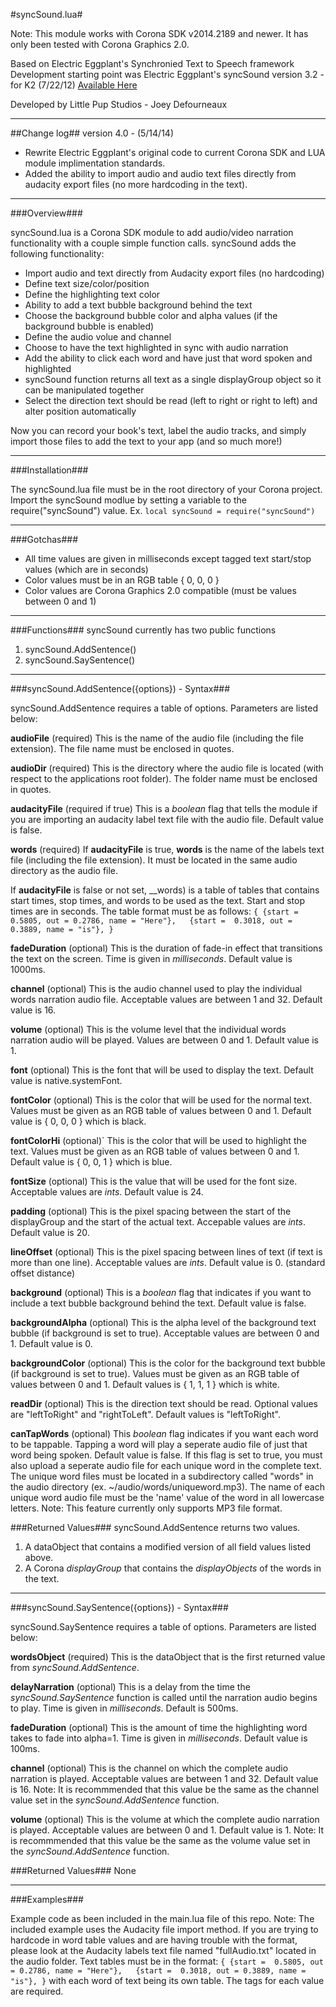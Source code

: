 #syncSound.lua#

Note: This module works with Corona SDK v2014.2189 and newer.
It has only been tested with Corona Graphics 2.0.

Based on Electric Eggplant's Synchronied Text to Speech framework
Development starting point was Electric Eggplant's syncSound version 3.2 - for K2 (7/22/12)
[Available Here](http://www.raywenderlich.com/19415/how-to-make-an-interactive-ebook-without-any-code)

Developed by Little Pup Studios - Joey Defourneaux

--------------------------------------------------------------
##Change log##
version 4.0 - (5/14/14)  
+ Rewrite Electric Eggplant's original code to current Corona SDK and LUA module implimentation standards.
+ Added the ability to import audio and audio text files directly from audacity export files (no more hardcoding in the text).

--------------------------------------------------------------

###Overview###

syncSound.lua is a Corona SDK module to add audio/video narration functionality with a couple simple function calls.
syncSound adds the following functionality:

+ Import audio and text directly from Audacity export files (no hardcoding)
+ Define text size/color/position
+ Define the highlighting text color
+ Ability to add a text bubble background behind the text
+ Choose the background bubble color and alpha values (if the background bubble is enabled)
+ Define the audio volue and channel
+ Choose to have the text highlighted in sync with audio narration
+ Add the ability to click each word and have just that word spoken and highlighted
+ syncSound function returns all text as a single displayGroup object so it can be manipulated together
+ Select the direction text should be read (left to right or right to left) and alter position automatically

Now you can record your book's text, label the audio tracks, and simply import those files to add the text to your app (and so much more!)

--------------------------------------------------------------

###Installation###

The syncSound.lua file must be in the root directory of your Corona project.
Import the syncSound modlue by setting a variable to the require("syncSound") value.
Ex. `local syncSound = require("syncSound")`

--------------------------------------------------------------

###Gotchas###

+ All time values are given in milliseconds except tagged text start/stop values (which are in seconds)
+ Color values must be in an RGB table { 0, 0, 0 }
+ Color values are Corona Graphics 2.0 compatible (must be values between 0 and 1)

--------------------------------------------------------------

###Functions###
syncSound currently has two public functions
1. syncSound.AddSentence()
2. syncSound.SaySentence()

--------------------------------------------------------------

###syncSound.AddSentence({options}) - Syntax###

syncSound.AddSentence requires a table of options. Parameters are listed below:

__audioFile__ (required)
This is the name of the audio file (including the file extension). The file name must be enclosed in quotes.

__audioDir__ (required)
This is the directory where the audio file is located (with respect to the applications root folder). The folder name must be enclosed in quotes.

__audacityFile__ (required if true)
This is a _boolean_ flag that tells the module if you are importing an audacity label text file with the audio file. Default value is false.

__words__ (required)
If __audacityFile__ is true, __words__ is the name of the labels text file (including the file extension). It must be located in the same audio directory as the audio file.

If __audacityFile__ is false or not set, __words) is a table of tables that contains start times, stop times, and words to be used as the text. Start and stop times are in seconds. The table format must be as follows:
`{
    {start =  0.5805, out = 0.2786, name = "Here"},  
    {start =  0.3018, out = 0.3889, name = "is"},
}`

__fadeDuration__ (optional)
This is the duration of fade-in effect that transitions the text on the screen. Time is given in _milliseconds_.
Default value is 1000ms.

__channel__ (optional)
This is the audio channel used to play the individual words narration audio file. Acceptable values are between 1 and 32.
Default value is 16.

__volume__ (optional)
This is the volume level that the individual words narration audio will be played. Values are between 0 and 1.
Default value is 1.

__font__ (optional)
This is the font that will be used to display the text.
Default value is native.systemFont.

__fontColor__ (optional)
This is the color that will be used for the normal text. Values must be given as an RGB table of values between 0 and 1.
Default value is { 0, 0, 0 } which is black.

__fontColorHi__ (optional)`
This is the color that will be used to highlight the text. Values must be given as an RGB table of values between 0 and 1.
Default value is { 0, 0, 1 } which is blue.

__fontSize__ (optional)
This is the value that will be used for the font size. Acceptable values are _ints_.
Default value is 24.

__padding__ (optional)
This is the pixel spacing between the start of the displayGroup and the start of the actual text. Accepable values are _ints_.
Default value is 20.

__lineOffset__ (optional)
This is the pixel spacing between lines of text (if text is more than one line). Acceptable values are _ints_.
Default value is 0. (standard offset distance)

__background__ (optional)
This is a _boolean_ flag that indicates if you want to include a text bubble background behind the text.
Default value is false.

__backgroundAlpha__ (optional)
This is the alpha level of the background text bubble (if background is set to true). Acceptable values are between 0 and 1.
Default value is 0.

__backgroundColor__ (optional)
This is the color for the background text bubble (if background is set to true). Values must be given as an RGB table of values between 0 and 1.
Default values is { 1, 1, 1 } which is white.

__readDir__ (optional)
This is the direction text should be read. Optional values are "leftToRight" and "rightToLeft".
Default values is "leftToRight".

__canTapWords__ (optional)
This _boolean_ flag indicates if you want each word to be tappable. Tapping a word will play a seperate audio file of just that word being spoken. 
Default value is false.
If this flag is set to true, you must also upload a seperate audio file for each unique word in the complete text. The unique word files must be located in a subdirectory called "words" in the audio directory (ex. ~/audio/words/uniqueword.mp3). The name of each unique word audio file must be the 'name' value of the word in all lowercase letters.
Note: This feature currently only supports MP3 file format.

###Returned Values###
syncSound.AddSentence returns two values.
1. A dataObject that contains a modified version of all field values listed above.
2. A Corona _displayGroup_ that contains the _displayObjects_ of the words in the text.

--------------------------------------------------------------

###syncSound.SaySentence({options}) - Syntax###

syncSound.SaySentence requires a table of options. Parameters are listed below:

__wordsObject__ (required)
This is the dataObject that is the first returned value from _syncSound.AddSentence_.

__delayNarration__ (optional)
This is a delay from the time the _syncSound.SaySentence_ function is called until the narration audio begins to play. Time is given in _milliseconds_.
Default is 500ms.

__fadeDuration__ (optional)
This is the amount of time the highlighting word takes to fade into alpha=1. Time is given in _milliseconds_.
Default value is 100ms.

__channel__ (optional)
This is the channel on which the complete audio narration is played. Acceptable values are between 1 and 32.
Default value is 16.
Note: It is recommmended that this value be the same as the channel value set in the _syncSound.AddSentence_ function.

__volume__ (optional)
This is the volume at which the complete audio narration is played. Acceptable values are between 0 and 1.
Default value is 1.
Note: It is recommmended that this value be the same as the volume value set in the _syncSound.AddSentence_ function.

###Returned Values###
None

--------------------------------------------------------------

###Examples###

Example code as been included in the main.lua file of this repo.
Note: The included example uses the Audacity file import method. If you are trying to hardcode in word table values and are having trouble with the format, please look at the Audacity labels text file named "fullAudio.txt" located in the audio folder.
Text tables must be in the format:
`{
    {start =  0.5805, out = 0.2786, name = "Here"},  
    {start =  0.3018, out = 0.3889, name = "is"},
}`
with each word of text being its own table. The tags for each value are required.
